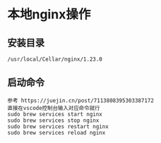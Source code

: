 # 本地nginx操作

## 安装目录

    /usr/local/Cellar/nginx/1.23.0

## 启动命令

    参考 https://juejin.cn/post/7113808395303387172
    直接在vscode控制台输入对应命令就行
    sudo brew services start nginx
    sudo brew services stop nginx
    sudo brew services restart nginx
    sudo brew services reload nginx
